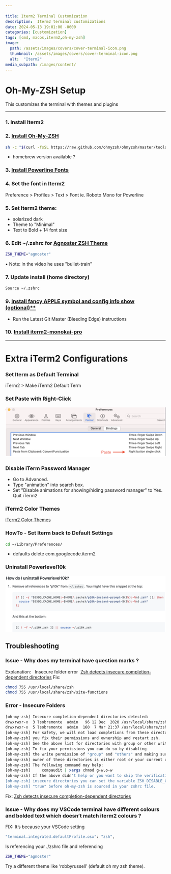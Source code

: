 ```yaml
---

title: Iterm2 Terminal Customization
description:  Iterm2 terminal customizations
date: 2024-05-13 19:01:00 -0600
categories: [customization]
tags: [cmd, macos,iterm2,oh-my-zsh]
image:
  path: /assets/images/covers/cover-terminal-icon.png
  thumbnail: /assets/images/covers/cover-terminal-icon.png
  alt:  "Iterm2"
media_subpath: /images/content/
---
```


# Oh-My-ZSH Setup
This customizes the terminal with themes and plugins

-----------------------------------------------
### 1. Install Iterm2

### 2. [Install Oh-My-ZSH](https://gist.github.com/n1snt/454b879b8f0b7995740ae04c5fb5b7df)
```bash
sh -c "$(curl -fsSL https://raw.github.com/ohmyzsh/ohmyzsh/master/tools/install.sh)"
```
* homebrew version available ?

### 3. [Install Powerline Fonts](https://github.com/powerline/fonts)

### 4. Set the font in Iterm2
Preference > Profiles > Text > Font
ie. Roboto Mono for Powerline

### 5. Set Iterm2 theme:
- solarized dark
- Theme to "Minimal"
- Text to Bold + 14 font size

### 6. Edit ~/.zshrc for [Agnoster ZSH Theme](https://github.com/agnoster/agnoster-zsh-theme)
```bash
ZSH_THEME="agnoster"
```
• Note: in the video he uses "bullet-train"

### 7. Update install (home directory)
```bash
Source ~/.zshrc
```

### 9. [Install fancy APPLE symbol and config info show (optional)**](https://github.com/dylanaraps/neofetch/wiki/Installation)
- Run the Latest Git Master (Bleeding Edge) instructions

### 10. [Install iterm2-monokai-pro](https://github.com/ayatmaulana/iterm2-monokai-pro)


---

# Extra iTerm2 Configurations


### Set Iterm as Default Terminal
iTerm2 > Make iTerm2 Default Term

### Set Paste with Right-Click
![iterm2 preference](/assets/images/content/iterm2.preferences.png)

### Disable iTerm Password Manager
- Go to Advanced. 
- Type "animation" into search box. 
- Set "Disable animations for showing/hiding password manager" to Yes. Quit iTerm2

### iTerm2 Color Themes
[iTerm2 Color Themes](https://iterm2colorschemes.com/)

### HowTo - Set Iterm back to Default Settings
```bash
cd ~/Library/Preferences/
```
- defaults delete com.googlecode.iterm2

### Uninstall Powerlevel10k
![Uninstall Powerlevel10k](/assets/images/content/uninstall.powerlevel10k.png)

## Troubleshooting
### Issue - Why does my terminal have question marks ?

Explanation:   Insecure folder error 
[Zsh detects insecure completion-dependent directories](https://stackoverflow.com/questions/61433167/zsh-detects-insecure-completion-dependent-directories)
Fix:
```bash
chmod 755 /usr/local/share/zsh
chmod 755 /usr/local/share/zsh/site-functions
```


### Error - Insecure Folders
```bash
[oh-my-zsh] Insecure completion-dependent directories detected:
drwxrwxr-x  3 lsobremonte  admin   96 12 Dec  2020 /usr/local/share/zsh
drwxrwxr-x  5 lsobremonte  admin  160  7 Mar 21:37 /usr/local/share/zsh/site-functions
[oh-my-zsh] For safety, we will not load completions from these directories until
[oh-my-zsh] you fix their permissions and ownership and restart zsh.
[oh-my-zsh] See the above list for directories with group or other writability.
[oh-my-zsh] To fix your permissions you can do so by disabling
[oh-my-zsh] the write permission of "group" and "others" and making sure that the
[oh-my-zsh] owner of these directories is either root or your current user.
[oh-my-zsh] The following command may help:
[oh-my-zsh]     compaudit | xargs chmod g-w,o-w
[oh-my-zsh] If the above didn't help or you want to skip the verification of
[oh-my-zsh] insecure directories you can set the variable ZSH_DISABLE_COMPFIX to
[oh-my-zsh] "true" before oh-my-zsh is sourced in your zshrc file.
```


Fix:
[Zsh detects insecure completion-dependent directories](https://stackoverflow.com/questions/61433167/zsh-detects-insecure-completion-dependent-directories)



### Issue - Why does my VSCode terminal have different colours and bolded text which doesn’t match iterm2 colours ? 

FIX:
It’s because your VSCode setting 
```bash
"terminal.integrated.defaultProfile.osx": "zsh",
```
Is referencing your ./zshrc file and referencing
```bash
ZSH_THEME="agnoster"
```
Try a different theme like ‘robbyrussell’ (default oh my zsh theme).
